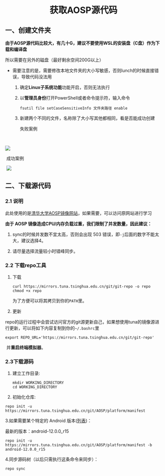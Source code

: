 # <center> 获取AOSP源代码</center>

## 一、创建文件夹

**由于AOSP源代码比较大，有几十G，建议不要使用WSL的安装盘（C盘）作为下载和编译盘**

所以需要在另外的磁盘（最好剩余空间200G以上）

- 需要注意的是，需要修改本地文件夹的大小写敏感，否则lunch的时候直接错误，导致代码没法用

  1. 确定**Linux子系统功能**功能开启，否则无法执行

  2. 以**管理员身份**打开PowerShell或者命令提示符，输入命令

     ```
     fsutil file setCaseSensitiveInfo 文件夹路径 enable
     ```

  3. 新建两个不同的文件，名称除了大小写其他都相同，看是否能成功创建

     失败案例

​              

<img src="C:\Users\Administrator\Desktop\github\AOSP-WSL2\AOSP\res\file_error.png" style="zoom:100%;" />

​			成功案例

​			![](C:\Users\Administrator\Desktop\github\AOSP-WSL2\AOSP\res\file_normal.png)



## 二、下载源代码

### 2.1 说明

此处使用的是[清华大学AOSP镜像网站](https://mirrors.tuna.tsinghua.edu.cn/help/AOSP/)，如果需要，可以访问原网站进行学习

**由于 AOSP 镜像造成CPU/内存负载过重，我们限制了并发数量，因此建议：**

1. sync的时候并发数不宜太高，否则会出现 503 错误，即`-j`后面的数字不能太大，建议选择4。

2. 请尽量选择流量较小时错峰同步。

   

### 2.2 下载repo工具

1. 下载

   ```shell
   curl https://mirrors.tuna.tsinghua.edu.cn/git/git-repo -o repo
   chmod +x repo
   ```

   为了方便可以将其拷贝到你的`PATH`里。

2. 更新

​	repo的运行过程中会尝试访问官方的git源更新自己，如果想使用tuna的镜像源进行更新，可以将如下内容复制到你的`~/.bashrc`里

  ```
  export REPO_URL='https://mirrors.tuna.tsinghua.edu.cn/git/git-repo'
  ```

​	并**重启终端模拟器**。



###  2.3下载源码

1. 建立工作目录:

   ```shell
   mkdir WORKING_DIRECTORY
   cd WORKING_DIRECTORY
   ```

   

2. 初始化仓库:

```shell
repo init -u https://mirrors.tuna.tsinghua.edu.cn/git/AOSP/platform/manifest
```



3.如果需要某个特定的 Android 版本([列表](https://source.android.com/setup/start/build-numbers#source-code-tags-and-builds))：

最新的版本：android-12.0.0_r15

```shell
repo init -u https://mirrors.tuna.tsinghua.edu.cn/git/AOSP/platform/manifest -b android-12.0.0_r15
```



4.同步源码树（以后只需执行这条命令来同步）：

```shell
repo sync
```

